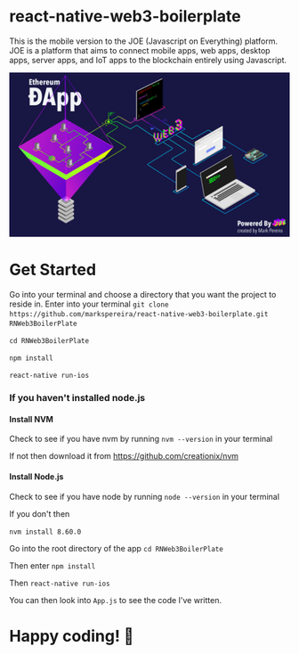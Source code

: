 # react-native-web3-boilerplate
This is the mobile version to the JOE (Javascript on Everything) platform. 
JOE is a platform that aims to connect mobile apps, web apps, desktop apps, server apps, and IoT apps to the blockchain entirely using Javascript.

![Scheme](PRESENTATION-1.png)

# Get Started

Go into your terminal and choose a directory that you want the project to reside in.
Enter into your terminal
`git clone https://github.com/markspereira/react-native-web3-boilerplate.git RNWeb3BoilerPlate`

`cd RNWeb3BoilerPlate`

`npm install`

`react-native run-ios`

### If you haven't installed node.js

#### Install NVM

Check to see if you have nvm by running ``` nvm --version ``` in your terminal

If not then download it from
https://github.com/creationix/nvm

#### Install Node.js

Check to see if you have node by running ```node --version``` in your terminal

If you don't then

``` nvm install 8.60.0 ```

Go into the root directory of the app
```cd RNWeb3BoilerPlate```

Then enter
```npm install```

Then 
```react-native run-ios```

You can then look into `App.js` to see the code I've written.

# Happy coding! 🎉